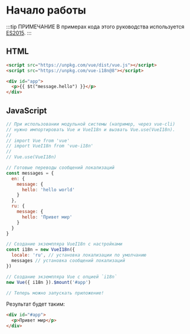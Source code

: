 # Начало работы

:::tip ПРИМЕЧАНИЕ
В примерах кода этого руководства используется [ES2015](https://github.com/lukehoban/es6features).
:::

## HTML

```html
<script src="https://unpkg.com/vue/dist/vue.js"></script>
<script src="https://unpkg.com/vue-i18n@8"></script>

<div id="app">
  <p>{{ $t("message.hello") }}</p>
</div>
```

## JavaScript

```js
// При использовании модульной системы (например, через vue-cli)
// нужно импортировать Vue и VueI18n и вызвать Vue.use(VueI18n).
//
// import Vue from 'vue'
// import VueI18n from 'vue-i18n'
//
// Vue.use(VueI18n)

// Готовые переводы сообщений локализаций
const messages = {
  en: {
    message: {
      hello: 'hello world'
    }
  },
  ru: {
    message: {
      hello: 'Привет мир'
    }
  }
}

// Создание экземпляра VueI18n с настройками
const i18n = new VueI18n({
  locale: 'ru', // установка локализации по умолчанию
  messages // установка сообщений локализаций
})

// Создание экземпляра Vue с опцией `i18n`
new Vue({ i18n }).$mount('#app')

// Теперь можно запускать приложение!
```

Результат будет таким:

```html
<div id="#app">
  <p>Привет мир</p>
</div>
```
